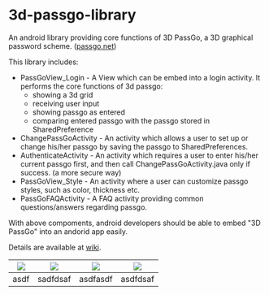 # 3d-passgo-library
An android library providing core functions of 3D PassGo, a 3D graphical password scheme. ([passgo.net](http://passgo.net))

This library includes:

* PassGoView_Login - A View which can be embed into a login activity. It performs the core functions of 3d passgo:
  * showing a 3d grid
  * receiving user input
  * showing passgo as entered
  * comparing entered passgo with the passgo stored in SharedPreference
* ChangePassGoActivity - An activity which allows a user to set up or change his/her passgo by saving the passgo to SharedPreferences.
* AuthenticateActivity - An activity which requires a user to enter his/her current passgo first, and then call ChangePassGoActivity.java only if success. (a more secure way)
* PassGoView_Style - An activity where a user can customize passgo styles, such as color, thickness etc.
* PassGoFAQActivity - A FAQ activity providing common questions/answers regarding passgo.

With above compoments, android developers should be able to embed "3D PassGo" into an andorid app easily. 


Details are available at [wiki](https://github.com/3d-passgo/3d-passgo-library-android/wiki).

<p align="center">

|  <img src="https://github.com/3d-passgo/3d-passgo-library-android/blob/master/images/p_login.jpg"> | <img src="https://github.com/3d-passgo/3d-passgo-library-android/blob/master/images/p_style.jpg">  | <img src="https://github.com/3d-passgo/3d-passgo-library-android/blob/master/images/p_gridsize.jpg">    |  <img src="https://github.com/3d-passgo/3d-passgo-library-android/blob/master/images/p_faq.jpg"> |
|:-:|:-:|---|---|
| asdf  | sadfdsaf  | asdfasdf  | asdfdsaf  | 



     


</p>
